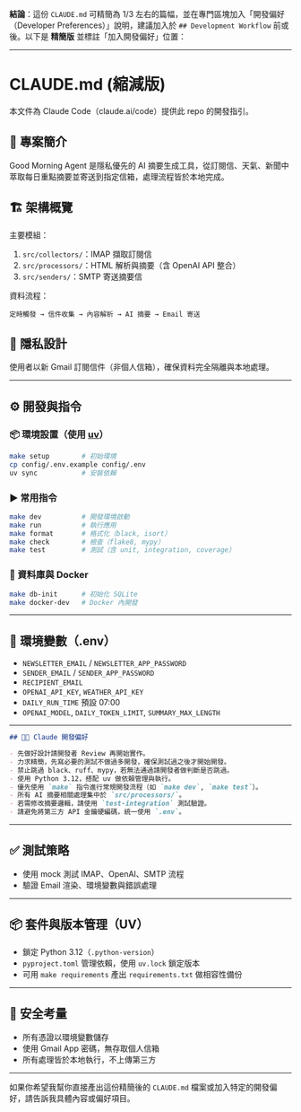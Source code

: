 **結論**：這份 `CLAUDE.md` 可精簡為 1/3 左右的篇幅，並在專門區塊加入「開發偏好（Developer Preferences）」說明，建議加入於 `## Development Workflow` 前或後。以下是 **精簡版** 並標註「加入開發偏好」位置：

---

# CLAUDE.md (縮減版)

本文件為 Claude Code（claude.ai/code）提供此 repo 的開發指引。

## 🧭 專案簡介

Good Morning Agent 是隱私優先的 AI 摘要生成工具，從訂閱信、天氣、新聞中萃取每日重點摘要並寄送到指定信箱，處理流程皆於本地完成。

## 🏗️ 架構概覽

主要模組：

1. `src/collectors/`：IMAP 擷取訂閱信
2. `src/processors/`：HTML 解析與摘要（含 OpenAI API 整合）
3. `src/senders/`：SMTP 寄送摘要信

資料流程：

```
定時觸發 → 信件收集 → 內容解析 → AI 摘要 → Email 寄送
```

## 🔐 隱私設計

使用者以新 Gmail 訂閱信件（非個人信箱），確保資料完全隔離與本地處理。

---

## ⚙️ 開發與指令

### 📦 環境設置（使用 [uv](https://github.com/astral-sh/uv)）

```bash
make setup        # 初始環境
cp config/.env.example config/.env
uv sync           # 安裝依賴
```

### ▶️ 常用指令

```bash
make dev          # 開發環境啟動
make run          # 執行應用
make format       # 格式化（black, isort）
make check        # 檢查（flake8, mypy）
make test         # 測試（含 unit, integration, coverage）
```

### 🧪 資料庫與 Docker

```bash
make db-init      # 初始化 SQLite
make docker-dev   # Docker 內開發
```

---

## 📁 環境變數（.env）

* `NEWSLETTER_EMAIL` / `NEWSLETTER_APP_PASSWORD`
* `SENDER_EMAIL` / `SENDER_APP_PASSWORD`
* `RECIPIENT_EMAIL`
* `OPENAI_API_KEY`, `WEATHER_API_KEY`
* `DAILY_RUN_TIME` 預設 07:00
* `OPENAI_MODEL`, `DAILY_TOKEN_LIMIT`, `SUMMARY_MAX_LENGTH`

---

```md
## 🧑‍💻 Claude 開發偏好

- 先做好設計請開發者 Review 再開始實作。
- 力求精簡，先寫必要的測試不做過多開發，確保測試過之後才開始開發。
- 禁止跳過 black、ruff、mypy，若無法通過請開發者做判斷是否跳過。
- 使用 Python 3.12，搭配 uv 做依賴管理與執行。
- 優先使用 `make` 指令進行常規開發流程（如 `make dev`, `make test`）。
- 所有 AI 摘要相關處理集中於 `src/processors/`。
- 若需修改摘要邏輯，請使用 `test-integration` 測試驗證。
- 請避免將第三方 API 金鑰硬編碼，統一使用 `.env`。
```

---

## ✅ 測試策略

* 使用 mock 測試 IMAP、OpenAI、SMTP 流程
* 驗證 Email 渲染、環境變數與錯誤處理

---

## 📦 套件與版本管理（UV）

* 鎖定 Python 3.12（`.python-version`）
* `pyproject.toml` 管理依賴，使用 `uv.lock` 鎖定版本
* 可用 `make requirements` 產出 `requirements.txt` 做相容性備份

---

## 🧷 安全考量

* 所有憑證以環境變數儲存
* 使用 Gmail App 密碼，無存取個人信箱
* 所有處理皆於本地執行，不上傳第三方

---

如果你希望我幫你直接產出這份精簡後的 `CLAUDE.md` 檔案或加入特定的開發偏好，請告訴我具體內容或偏好項目。
